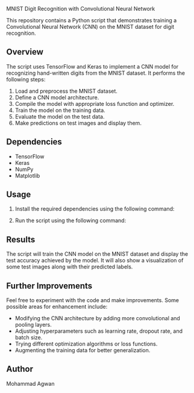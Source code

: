 MNIST Digit Recognition with Convolutional Neural Network

This repository contains a Python script that demonstrates training a Convolutional Neural Network (CNN) on the MNIST dataset for digit recognition.

## Overview
The script uses TensorFlow and Keras to implement a CNN model for recognizing hand-written digits from the MNIST dataset. It performs the following steps:

1. Load and preprocess the MNIST dataset.
2. Define a CNN model architecture.
3. Compile the model with appropriate loss function and optimizer.
4. Train the model on the training data.
5. Evaluate the model on the test data.
6. Make predictions on test images and display them.

## Dependencies
- TensorFlow
- Keras
- NumPy
- Matplotlib

## Usage
1. Install the required dependencies using the following command:

2. Run the script using the following command:

## Results
The script will train the CNN model on the MNIST dataset and display the test accuracy achieved by the model. It will also show a visualization of some test images along with their predicted labels.

## Further Improvements
Feel free to experiment with the code and make improvements. Some possible areas for enhancement include:
- Modifying the CNN architecture by adding more convolutional and pooling layers.
- Adjusting hyperparameters such as learning rate, dropout rate, and batch size.
- Trying different optimization algorithms or loss functions.
- Augmenting the training data for better generalization.

## Author
Mohammad Agwan


